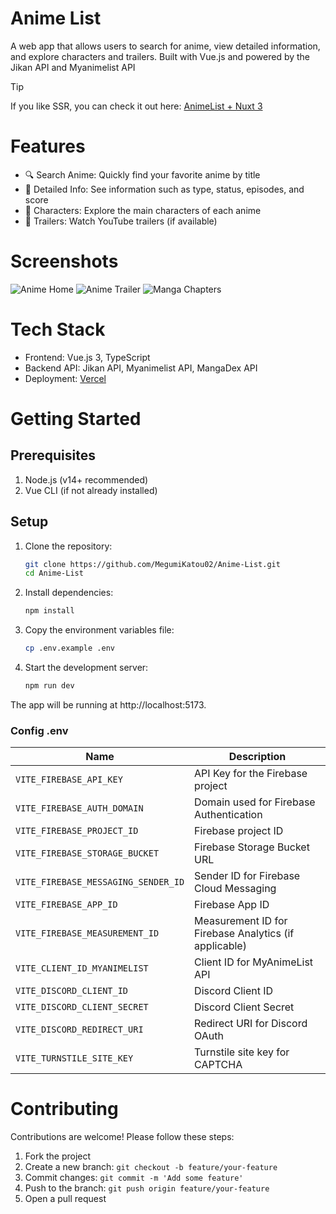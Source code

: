 # Anime List

A web app that allows users to search for anime, view detailed information, and explore characters and trailers. Built with Vue.js and powered by the Jikan API and Myanimelist API

> [!TIP]
> If you like SSR, you can check it out here: [AnimeList + Nuxt 3](https://github.com/MegumiKatou02/AnimeList-Nuxtjs)

# Features

- 🔍 Search Anime: Quickly find your favorite anime by title
- 📝 Detailed Info: See information such as type, status, episodes, and score
- 🌟 Characters: Explore the main characters of each anime
- 🎥 Trailers: Watch YouTube trailers (if available)

# Screenshots

![Anime Home](https://github.com/user-attachments/assets/8387c963-0ba7-4e1b-9a12-255c9da9405e)
![Anime Trailer](https://github.com/user-attachments/assets/0556922a-d31f-4c97-8853-b7166197a18f)
![Manga Chapters](https://github.com/user-attachments/assets/fd9537e1-5168-4102-9694-86383be2f725)

# Tech Stack

- Frontend: Vue.js 3, TypeScript
- Backend API: Jikan API, Myanimelist API, MangaDex API
- Deployment: [Vercel](https://vercel.com/home)

# Getting Started

## Prerequisites

1. Node.js (v14+ recommended)
2. Vue CLI (if not already installed)

## Setup

1. Clone the repository:
   ```bash
   git clone https://github.com/MegumiKatou02/Anime-List.git
   cd Anime-List
   ```
2. Install dependencies:

   ```bash
   npm install
   ```

3. Copy the environment variables file:

   ```bash
   cp .env.example .env
   ```

4. Start the development server:
   ```bash
   npm run dev
   ```

The app will be running at http://localhost:5173.

### Config .env

| Name                                | Description                                           |
| ----------------------------------- | ----------------------------------------------------- |
| `VITE_FIREBASE_API_KEY`             | API Key for the Firebase project                      |
| `VITE_FIREBASE_AUTH_DOMAIN`         | Domain used for Firebase Authentication               |
| `VITE_FIREBASE_PROJECT_ID`          | Firebase project ID                                   |
| `VITE_FIREBASE_STORAGE_BUCKET`      | Firebase Storage Bucket URL                           |
| `VITE_FIREBASE_MESSAGING_SENDER_ID` | Sender ID for Firebase Cloud Messaging                |
| `VITE_FIREBASE_APP_ID`              | Firebase App ID                                       |
| `VITE_FIREBASE_MEASUREMENT_ID`      | Measurement ID for Firebase Analytics (if applicable) |
| `VITE_CLIENT_ID_MYANIMELIST`        | Client ID for MyAnimeList API                         |
| `VITE_DISCORD_CLIENT_ID`            | Discord Client ID                                     |
| `VITE_DISCORD_CLIENT_SECRET`        | Discord Client Secret                                 |
| `VITE_DISCORD_REDIRECT_URI`         | Redirect URI for Discord OAuth                        |
| `VITE_TURNSTILE_SITE_KEY`           | Turnstile site key for CAPTCHA                        |

# Contributing

Contributions are welcome! Please follow these steps:

1. Fork the project
2. Create a new branch: `git checkout -b feature/your-feature`
3. Commit changes: `git commit -m 'Add some feature'`
4. Push to the branch: `git push origin feature/your-feature`
5. Open a pull request
